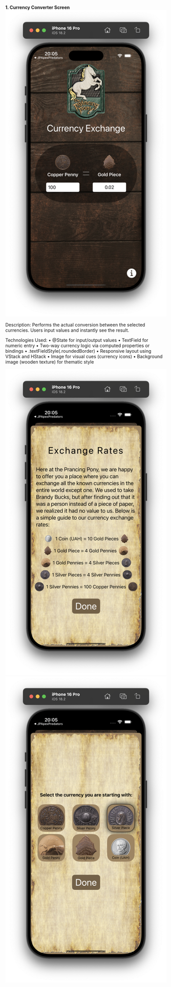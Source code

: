 **1. Currency Converter Screen**
![alt text](https://github.com/Bardashevsky/LOTRConverter/blob/main/Screenshot%202025-04-17%20at%2020.05.33.png)

Description:
Performs the actual conversion between the selected currencies. Users input values and instantly see the result.

Technologies Used:
	•	@State for input/output values
	•	TextField for numeric entry
	•	Two-way currency logic via computed properties or bindings
	•	.textFieldStyle(.roundedBorder)
	•	Responsive layout using VStack and HStack
	•	Image for visual cues (currency icons)
	•	Background image (wooden texture) for thematic style


![alt text](https://github.com/Bardashevsky/LOTRConverter/blob/main/Screenshot%202025-04-17%20at%2020.05.48.png)
![alt text](https://github.com/Bardashevsky/LOTRConverter/blob/main/Screenshot%202025-04-17%20at%2020.05.41.png)

